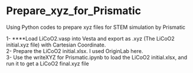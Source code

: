 # Prepare_xyz_for_Prismatic
Using Python codes to prepare xyz files for STEM simulation by Prismatic

1- ****Load LiCoO2.vasp into Vesta and export as .xyz (The LiCoO2 initial.xyz file) with Cartesian Coordinate.  
2- Prepare the LiCoO2 initial.xlsx. I used OriginLab here.  
3- Use the writeXYZ for Prismatic.ipynb to load the LiCoO2 initial.xlsx, and run it to get a LiCoO2 final.xyz file
